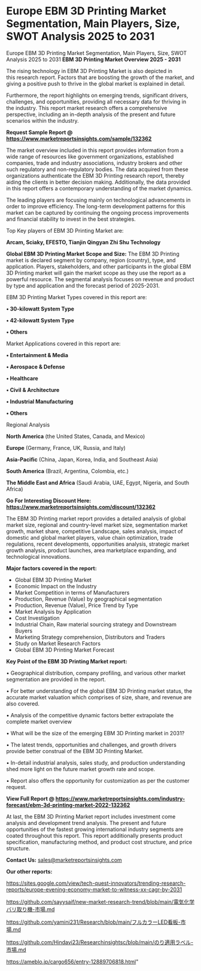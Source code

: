 # Europe EBM 3D Printing Market Segmentation, Main Players, Size, SWOT Analysis 2025 to 2031
Europe EBM 3D Printing Market Segmentation, Main Players, Size, SWOT Analysis 2025 to 2031
<Strong> EBM 3D Printing Market Overview 2025 - 2031</strong>

The rising technology in EBM 3D Printing Market is also depicted in this research report. Factors that are boosting the growth of the market, and giving a positive push to thrive in the global market is explained in detail.

Furthermore, the report highlights on emerging trends, significant drivers, challenges, and opportunities, providing all necessary data for thriving in the industry. This report market research offers a comprehensive perspective, including an in-depth analysis of the present and future scenarios within the industry.

<strong>Request Sample Report @ <a href=https://www.marketreportsinsights.com/sample/132362>https://www.marketreportsinsights.com/sample/132362</a></strong>

The market overview included in this report provides information from a wide range of resources like government organizations, established companies, trade and industry associations, industry brokers and other such regulatory and non-regulatory bodies. The data acquired from these organizations authenticate the EBM 3D Printing research report, thereby aiding the clients in better decision making. Additionally, the data provided in this report offers a contemporary understanding of the market dynamics.

The leading players are focusing mainly on technological advancements in order to improve efficiency. The long-term development patterns for this market can be captured by continuing the ongoing process improvements and financial stability to invest in the best strategies.

Top Key players of EBM 3D Printing Market are:

<strong>Arcam, Sciaky, EFESTO, Tianjin Qingyan Zhi Shu Technology</strong>

<strong><b>Global EBM 3D Printing Market Scope and Size:</b></strong>
The EBM 3D Printing market is declared segment by company, region (country), type, and application. Players, stakeholders, and other participants in the global EBM 3D Printing market will gain the market scope as they use the report as a powerful resource. The segmental analysis focuses on revenue and product by type and application and the forecast period of 2025-2031.

EBM 3D Printing Market Types covered in this report are:

<strong>• 30-kilowatt System Type

• 42-kilowatt System Type

• Others</strong>

Market Applications covered in this report are:

<strong>• Entertainment & Media

• Aerospace & Defense

• Healthcare

• Civil & Architecture

• Industrial Manufacturing

• Others</strong> 

Regional Analysis

<strong>North America</strong> (the United States, Canada, and Mexico)

<strong>Europe</strong> (Germany, France, UK, Russia, and Italy)

<strong>Asia-Pacific</strong> (China, Japan, Korea, India, and Southeast Asia)

<strong>South America</strong> (Brazil, Argentina, Colombia, etc.)

<strong>The Middle East and Africa</strong> (Saudi Arabia, UAE, Egypt, Nigeria, and South Africa)

<strong>Go For Interesting Discount Here: <a href=https://www.marketreportsinsights.com/discount/132362>https://www.marketreportsinsights.com/discount/132362</a></strong>

The EBM 3D Printing market report provides a detailed analysis of global market size, regional and country-level market size, segmentation market growth, market share, competitive Landscape, sales analysis, impact of domestic and global market players, value chain optimization, trade regulations, recent developments, opportunities analysis, strategic market growth analysis, product launches, area marketplace expanding, and technological innovations.

<strong><b>Major factors covered in the report:</b></strong>
<ul>
  <li>Global EBM 3D Printing Market </li>
  <li>Economic Impact on the Industry</li>
  <li>Market Competition in terms of Manufacturers</li>
  <li>Production, Revenue (Value) by geographical segmentation</li>
  <li>Production, Revenue (Value), Price Trend by Type</li>
  <li>Market Analysis by Application</li>
  <li>Cost Investigation</li>
  <li>Industrial Chain, Raw material sourcing strategy and Downstream Buyers</li>
  <li>Marketing Strategy comprehension, Distributors and Traders</li>
  <li>Study on Market Research Factors</li>
  <li>Global EBM 3D Printing Market Forecast</li>
</ul>

<strong><b>Key Point of the EBM 3D Printing Market report:</b></strong>

• Geographical distribution, company profiling, and various other market segmentation are provided in the report.

• For better understanding of the global EBM 3D Printing market status, the accurate market valuation which comprises of size, share, and revenue are also covered.

• Analysis of the competitive dynamic factors better extrapolate the complete market overview

• What will be the size of the emerging EBM 3D Printing market in 2031?

• The latest trends, opportunities and challenges, and growth drivers provide better construal of the EBM 3D Printing Market.

• In-detail industrial analysis, sales study, and production understanding shed more light on the future market growth rate and scope.

• Report also offers the opportunity for customization as per the customer request.

<strong><b>View Full Report @ <a href=https://www.marketreportsinsights.com/industry-forecast/ebm-3d-printing-market-2022-132362>https://www.marketreportsinsights.com/industry-forecast/ebm-3d-printing-market-2022-132362</a></b></strong>


At last, the EBM 3D Printing Market report includes investment come analysis and development trend analysis. The present and future opportunities of the fastest growing international industry segments are coated throughout this report. This report additionally presents product specification, manufacturing method, and product cost structure, and price structure.

<strong>Contact Us:</strong>
sales@marketreportsinsights.com

<strong>Our other reports:</strong>

<a href=https://sites.google.com/view/tech-quest-innovators/trending-research-reports/europe-evening-economy-market-to-witness-xx-cagr-by-2031>https://sites.google.com/view/tech-quest-innovators/trending-research-reports/europe-evening-economy-market-to-witness-xx-cagr-by-2031</a>

<a href=https://github.com/sayysaif/new-market-research-trend/blob/main/電気化学バリ取り機-市場.md>https://github.com/sayysaif/new-market-research-trend/blob/main/電気化学バリ取り機-市場.md</a>

<a href=https://github.com/yamini231/Research/blob/main/フルカラーLED看板-市場.md>https://github.com/yamini231/Research/blob/main/フルカラーLED看板-市場.md</a>

<a href=https://github.com/Hindavi23/Researchinsightsc/blob/main/のり適用ラベル-市場.md>https://github.com/Hindavi23/Researchinsightsc/blob/main/のり適用ラベル-市場.md</a>

<a href=https://ameblo.jp/cargo656/entry-12889706818.html>https://ameblo.jp/cargo656/entry-12889706818.html</a>"
